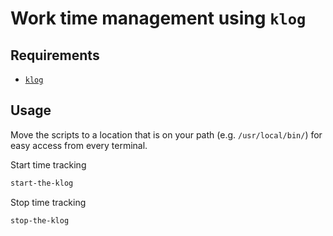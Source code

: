 # Work time management using `klog`

## Requirements

+ [`klog`](https://klog.jotaen.net/)

## Usage

Move the scripts to a location that is on your path (e.g. `/usr/local/bin/`)
for easy access from every terminal.

Start time tracking

```bash
start-the-klog
```

Stop time tracking

```bash
stop-the-klog
```
